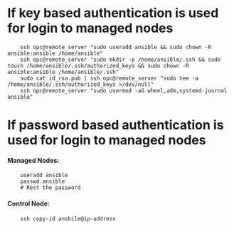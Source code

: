 # If key based authentication is used for login to managed nodes

        ssh opc@remote_server "sudo useradd ansible && sudo chown -R ansible:ansible /home/ansible"
        ssh opc@remote_server "sudo mkdir -p /home/ansible/.ssh && sudo touch /home/ansible/.ssh/authorized_keys && sudo chown -R ansible:ansible /home/ansible/.ssh"
        sudo cat id_rsa.pub | ssh opc@remote_server "sudo tee -a /home/ansible/.ssh/authorized_keys >/dev/null"
        ssh opc@remote_server "sudo usermod -aG wheel,adm,systemd-journal ansible"

# If password based authentication is used for login to managed nodes

#### Managed Nodes:

        useradd ansible
        passwd ansible
        # Rest the password

#### Control Node:

        ssh copy-id ansbile@ip-address
